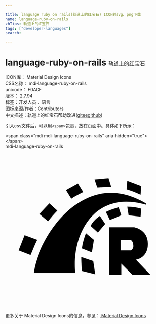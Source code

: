 ```yaml
---

title: language ruby on rails(轨道上的红宝石) ICON转svg、png下载
name: language-ruby-on-rails
zhTips: 轨道上的红宝石
tags: ["developer-languages"]
search: 

---
```


# language-ruby-on-rails  <small style="font-size: 60%;font-weight: 100">轨道上的红宝石</small>


<div class="detail-page">
<p>
<span>
ICON库：
<span class="badge-secondary badge">Material Design Icons</span> 
</span>
<br/>
<span>
CSS名称：
<span class="badge-secondary badge">mdi-language-ruby-on-rails</span> 
</span>
<br/>
<span>
unicode：
<span class="badge-secondary badge">F0ACF</span> 
<copy-btn content='F0ACF' btn-title=""></copy-btn>
<copy-btn :content='String.fromCodePoint(parseInt("F0ACF", 16))' btn-title="复制U"></copy-btn>
</span>
<br/>
<span>
版本：
<span class="badge-secondary badge">2.7.94</span> 
</span><br/><span>标签：<span class="badge-light badge"><router-link to="/tags/developer-languages.html">开发人员 、语言</router-link></span></span>
<br/>
<span>图标来源/作者：<span class="badge-light badge">Contributors</span></span> 
<br/>
<span class="zh-detail">中文描述：<span class="badge-primary badge">轨道上的红宝石</span><span class="help-link"><span>帮助改进</span>(<a href="https://gitee.com/liuwave/icon-helper/edit/master/json/material/language-ruby-on-rails.json" target="_blank" rel="noopener noreferrer">gitee</a><a href="https://github.com/liuwave/icon-helper/edit/master/json/material/language-ruby-on-rails.json" target="_blank" rel="noopener noreferrer">github</a></span>)</span><br/>
</p>
</div>
<div class="alert alert-dark">
  <i class="mdi mdi-language-ruby-on-rails mdi-48px"></i>
  <i class="mdi mdi-language-ruby-on-rails mdi-36px"></i>
  <i class="mdi mdi-language-ruby-on-rails mdi-24px"></i>
  <i class="mdi mdi-language-ruby-on-rails mdi-18px"></i>
</div>
<div>
  <p>引入css文件后，可以用<code>&lt;span&gt;</code>包裹，放在页面中。具体如下所示：    
  </p>
  <div class="alert alert-primary" style="font-size: 14px">
    &lt;span class="mdi mdi-language-ruby-on-rails" aria-hidden="true"&gt;&lt;/span&gt;
    <copy-btn content='<span class="mdi mdi-language-ruby-on-rails" aria-hidden="true"></span>'></copy-btn>
  </div>
  <div class="alert alert-secondary">
    <i class="mdi mdi-language-ruby-on-rails"
    style="font-size: 24px"
    aria-hidden="true"></i> mdi-language-ruby-on-rails
    <copy-btn content="mdi-language-ruby-on-rails" btn-title="复制图标名称"></copy-btn>
  </div>
</div>
<div id="svg" class="svg-wrap">
<svg xmlns="http://www.w3.org/2000/svg" viewBox="0 0 24 24"><path d="M19.8,16.7C19.8,16.7 21.6,16.5 21.6,14.3C21.6,12.1 19.5,11.8 19.5,11.8H15.7V19H17.6V17.3L19.3,19H22L19.8,16.7M19,15.3H17.5V13.7H19C19,13.7 19.4,13.9 19.4,14.5C19.5,15.1 19,15.3 19,15.3M21.3,8.2V8.4C13.2,6.1 10,13.2 10.6,18.7C10.6,18.7 4.9,18.7 4.3,18.7C5,13.3 11.8,2.6 21.3,8.2M20.5,6.9C19.8,6.6 19.1,6.3 18.4,6.1L18.5,4.8L20.6,5.6L20.5,6.9M18.5,8.7C19.2,8.7 19.9,8.8 20.6,9L20.5,10.2L18.7,10L18.5,8.7M13.9,5.8L13.5,4.6L15.6,4.4L16,5.7C15.8,5.7 14.1,5.8 13.9,5.8M15.2,9.5C15.6,9.3 16.3,9 17.2,8.8L17.6,10L15.8,10.7L15.2,9.5M11.8,6.5C11.2,6.8 10.6,7.1 10,7.5L9.2,6.2L11,5.2L11.8,6.5M14.3,10.1L15.1,11.3L14,12.6L12.9,11.6C13.2,11 13.7,10.5 14.3,10.1M11.6,15C11.7,14.2 11.9,13.5 12.2,12.7L13.4,13.7L13.1,15.6L11.6,15M7.9,9.3C7.4,9.8 6.9,10.4 6.5,10.9L5.2,9.8L6.7,8.2L7.9,9.3M4.8,13.7C4.4,14.5 4.1,15.3 3.8,16L2,15.3L2.9,13L4.8,13.7M11.5,16.3L13.3,16.9L13.6,18.9L11.6,18.4C11.6,18.2 11.5,17.5 11.5,16.3Z" /></svg>
</div>
<detail full-name='mdi-language-ruby-on-rails'></detail>
    
<div><p>更多关于 Material Design Icons的信息，参见：<a target="_blank" href="https://iconhelper.cn/material.html"> Material Design Icons</a>
</p></div>
